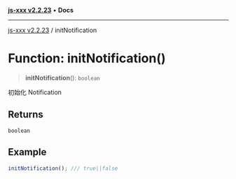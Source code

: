 [**js-xxx v2.2.23**](../README.md) • **Docs**

***

[js-xxx v2.2.23](../README.md) / initNotification

# Function: initNotification()

> **initNotification**(): `boolean`

初始化 Notification

## Returns

`boolean`

## Example

```ts
initNotification(); /// true||false
```
